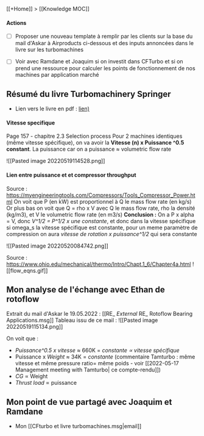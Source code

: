 [[+Home]] > [[Knowledge MOC]]

#### Actions
- [ ] Proposer une nouveau template à remplir par les clients sur la base du mail d'Askar à Airproducts ci-dessous et des inputs annoncées dans le livre sur les turbomachines
- [ ] Voir avec Ramdane et Joaquim si on investit dans CFTurbo et si on prend une ressource pour calculer les points de fonctionnement de nos machines par application marché


## Résumé du livre Turbomachinery Springer
- Lien vers le livre en pdf : [lien)](file:///C%3A%5CUsers%5CBOUCULAT%5COneDrive%20-%20SKF%5CDocuments%5C2022%5CPerso%5CTurbomachines%5CTurbomachinery%20(Springer%20Tracts%20in%20Mechanical%20Engineering).pdf)

#### Vitesse specifique 
Page 157 - chapitre 2.3 Selection process
Pour 2 machines identiques (même vitesse spécifique), on va avoir la **Vitesse (n) x Puissance ^0.5 constant**. La puissance car on a puissance ≈ volumetric flow rate

![[Pasted image 20220519114528.png]]

#### Lien entre puissance et et compressor throughput

Source : https://myengineeringtools.com/Compressors/Tools_Compressor_Power.html
On voit que P (en kW) est proportionnel à Q le mass flow rate (en kg/s)
Or plus bas on voit que Q = rho x V avec Q le mass flow rate, rho la densité (kg/m3), et V le volumetric flow rate (en m3/s)
**Conclusion :** On a P x alpha = V, donc *V^1/2 = P^1/2 x une constante*, et donc dans la vitesse spécifique si omega_s la vitesse spécifique est constante, pour un meme paramètre de compression on aura *vitesse de rotation x puissance^1/2* qui sera constante

![[Pasted image 20220520084742.png]]

Source : https://www.ohio.edu/mechanical/thermo/Intro/Chapt.1_6/Chapter4a.html
![[flow_eqns.gif]]
## Mon analyse de l'échange avec Ethan de rotoflow

Extrait du mail d'Askar le 19.05.2022 : [[RE_ _External_ RE_ Rotoflow Bearing Applications.msg]]
Tableau issu de ce mail :
![[Pasted image 20220519115134.png]]

On voit que :
- *Puissance^0.5 x vitesse* ≈ 660K = *constante ∝ vitesse spécifique*
- Puissance x *Weight*  ≈ 34K = *constante* (commentaire Tamturbo : même vitesse et même pressure ratio= même poids - voir [[2022-05-17 Management meeting with Tamturbo| ce compte-rendu]])
- *CG* ∝ Weight
- *Thrust load* ∝ puissance

## Mon point de vue partagé avec Joaquim et Ramdane

- Mon [[CFturbo et livre turbomachines.msg|email]]
